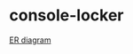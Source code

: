 # console-locker

[ER diagram](https://drive.google.com/file/d/1ZKig8v8PH74YZ21tTqRh6SivLZ4TTAvG/view?usp=sharing)

